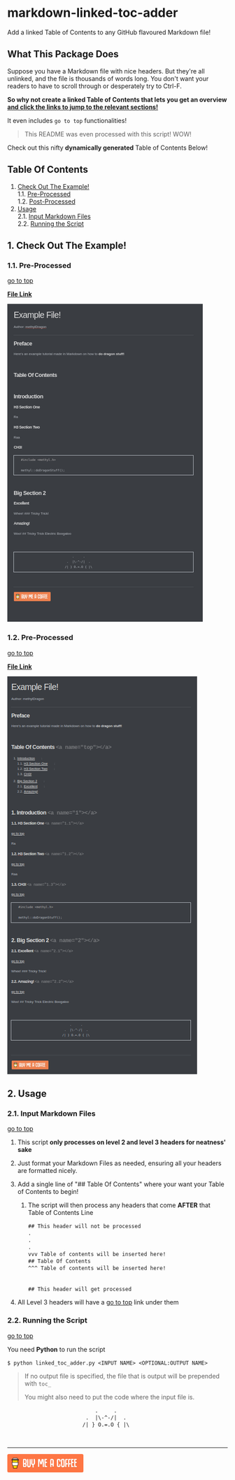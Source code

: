 # markdown-linked-toc-adder
Add a linked Table of Contents to any GitHub flavoured Markdown file!



## What This Package Does

Suppose you have a Markdown file with nice headers. But they're all unlinked, and the file is thousands of words long. You don't want your readers to have to scroll through or desperately try to Ctrl-F.

**So why not create a linked Table of Contents that lets you get an overview <u>and click the links to jump to the relevant sections!</u>**

It even includes `go to top` functionalities!

> This README was even processed with this script! WOW!



Check out this nifty **dynamically generated** Table of Contents Below!

## Table Of Contents <a name="top"></a>

1. [Check Out The Example!](#1)    
   1.1. [Pre-Processed](#1.1)    
   1.2. [Post-Processed](#1.2)    
2. [Usage](#2)    
   2.1. [Input Markdown Files](#2.1)    
   2.2. [Running the Script](#2.2)    




## 1. Check Out The Example! <a name="1"></a>

### 1.1. Pre-Processed <a name="1.1"></a>
[go to top](#top)

[**File Link**](Example/example.md)


![1561970416824](assets/1561970416824.png)

### 1.2. Pre-Processed <a name="1.2"></a>
[go to top](#top)

[**File Link**](toc_example.md)


![1561970478025](assets/1561970478025.png)



## 2. Usage <a name="2"></a>

### 2.1. Input Markdown Files <a name="2.1"></a>
[go to top](#top)


1. This script **only processes on level 2 and level 3 headers for neatness' sake**

2. Just format your Markdown Files as needed, ensuring all your headers are formatted nicely.

3. Add a single line of "## Table Of Contents" where your want your Table of Contents to begin!

   1. The script will then process any headers that come **AFTER** that Table of Contents Line

      ```
      ## This header will not be processed
      .
      .
      .
      vvv Table of contents will be inserted here!
      ## Table Of Contents
      ^^^ Table of contents will be inserted here!
      
      
      ## This header will get processed
      ```

4. All Level 3 headers will have a [go to top](#top) link under them



### 2.2. Running the Script <a name="2.2"></a>
[go to top](#top)


You need **Python** to run the script

```shell
$ python linked_toc_adder.py <INPUT NAME> <OPTIONAL:OUTPUT NAME>
```

> If no output file is specified, the file that is output will be prepended with `toc_`
>
> You might also need to put the code where the input file is.



```
                            .     .
                         .  |\-^-/|  .    
                        /| } O.=.O { |\
```

​    

------

[![Yeah! Buy the DRAGON a COFFEE!](./assets/COFFEE%20BUTTON%20%E3%83%BE(%C2%B0%E2%88%87%C2%B0%5E).png)](https://www.buymeacoffee.com/methylDragon)